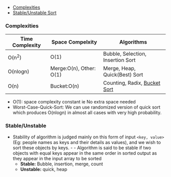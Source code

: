 - [Complexities](#c)
- [Stable/Unstable Sort](#su)

<a name=c></a>
### Complexities

|Time Complexity | Space Compelxity |Algorithms|
|---|---|---|
|O(n<sup>2</sup>)| O(1) | Bubble, Selection, Insertion Sort |
| O(nlogn) | Merge:O(n), Other: O(1) | Merge, Heap, Quick(Best) Sort |
| O(n) | Bucket:O(n) | Counting, Radix, [Bucket Sort](DS_Questions/Questions/vectors_arrays/Find_Search_Count/Find/Unsorted/Top_k_Frequent_Elements.md#a2) |

- O(1): space complexity constant ie No extra space needed
- Worst-Case-Quick-Sort: We can use randomized version of quick sort which produces O(nlogn) in almost all cases with very high probability.

<a name=su></a>
### Stable/Unstable 
- Stability of algorithm is judged mainly on this form of input `<key, value>` (Eg: people names as keys and their details as values), and we wish to sort these objects by keys. - - Algorithm is said to be stable if two objects with equal keys appear in the same order in sorted output as they appear in the input array to be sorted
  - **Stable:** Bubble, insertion, merge, count    
  - **Unstable:** quick, heap

